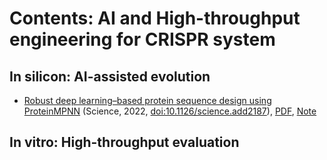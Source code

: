 # Contents: AI and High-throughput engineering for CRISPR system

## 

## In silicon: AI-assisted evolution

* [Robust deep learning–based protein sequence design using ProteinMPNN](Paper_1.md) (Science, 2022, [doi:10.1126/science.add2187](https://www.science.org/doi/10.1126/science.add2187)), [PDF](Paper_1_2022_Science.pdf), [Note](Paper_1.md)

## In vitro: High-throughput evaluation
